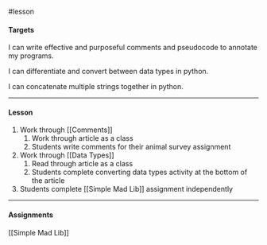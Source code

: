 #lesson 

#### Targets
I can write effective and purposeful comments and pseudocode to annotate my programs.

I can differentiate and convert between data types in python.

I can concatenate multiple strings together in python.

---
#### Lesson

1. Work through [[Comments]]
	1. Work through article as a class
	2. Students write comments for their animal survey assignment
2. Work through [[Data Types]]
	1. Read through article as a class
	2. Students complete converting data types activity at the bottom of the article
3. Students complete [[Simple Mad Lib]] assignment independently

---
#### Assignments

[[Simple Mad Lib]]